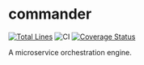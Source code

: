 # commander

[![Total Lines](https://tokei.rs/b1/github/ynfeng/commander?category=lines)](https://github.com/apache/shardingsphere) ![CI](https://github.com/ynfeng/commander/workflows/CI/badge.svg) [![Coverage Status](https://coveralls.io/repos/github/ynfeng/commander/badge.svg?branch=master)](https://coveralls.io/github/ynfeng/commander?branch=master)

A microservice orchestration engine.

